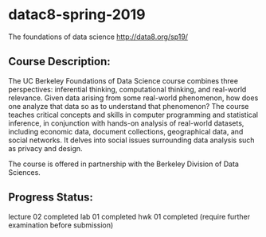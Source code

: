 # datac8-spring-2019
The foundations of data science 
http://data8.org/sp19/

## Course Description: 
The UC Berkeley Foundations of Data Science course combines three perspectives: inferential thinking, computational thinking, and real-world relevance. Given data arising from some real-world phenomenon, how does one analyze that data so as to understand that phenomenon? The course teaches critical concepts and skills in computer programming and statistical inference, in conjunction with hands-on analysis of real-world datasets, including economic data, document collections, geographical data, and social networks. It delves into social issues surrounding data analysis such as privacy and design.

The course is offered in partnership with the Berkeley Division of Data Sciences.

## Progress Status: 
lecture 02 completed 
lab 01 completed 
hwk 01 completed (require further examination before submission)
